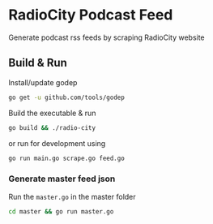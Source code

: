# RadioCity Podcast Feed #

Generate podcast rss feeds by scraping RadioCity website

## Build & Run ##

Install/update godep 

```sh
go get -u github.com/tools/godep
```

Build the executable & run

``` sh
go build && ./radio-city
```

or run for development using

``` sh
go run main.go scrape.go feed.go
```

### Generate master feed json ###

Run the `master.go` in the master folder

``` sh
cd master && go run master.go
```

